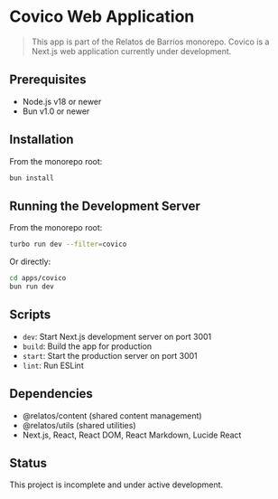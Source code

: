 # Covico Web Application

> This app is part of the Relatos de Barrios monorepo. Covico is a Next.js web application currently under development.

## Prerequisites

- Node.js v18 or newer
- Bun v1.0 or newer

## Installation

From the monorepo root:

```bash
bun install
```

## Running the Development Server

From the monorepo root:

```bash
turbo run dev --filter=covico
```

Or directly:

```bash
cd apps/covico
bun run dev
```

## Scripts

- `dev`: Start Next.js development server on port 3001
- `build`: Build the app for production
- `start`: Start the production server on port 3001
- `lint`: Run ESLint

## Dependencies

- @relatos/content (shared content management)
- @relatos/utils (shared utilities)
- Next.js, React, React DOM, React Markdown, Lucide React

## Status

This project is incomplete and under active development.
